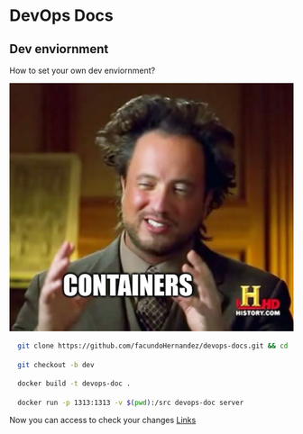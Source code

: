# DevOps Docs

## Dev enviornment

How to set your own dev enviornment?

![Containers](./assets/img/containers.png)

``` bash
  git clone https://github.com/facundoHernandez/devops-docs.git && cd ./devops-doc
  
  git checkout -b dev

  docker build -t devops-doc .

  docker run -p 1313:1313 -v $(pwd):/src devops-doc server

```
Now you can access to check your changes [Links](localhost:1313)